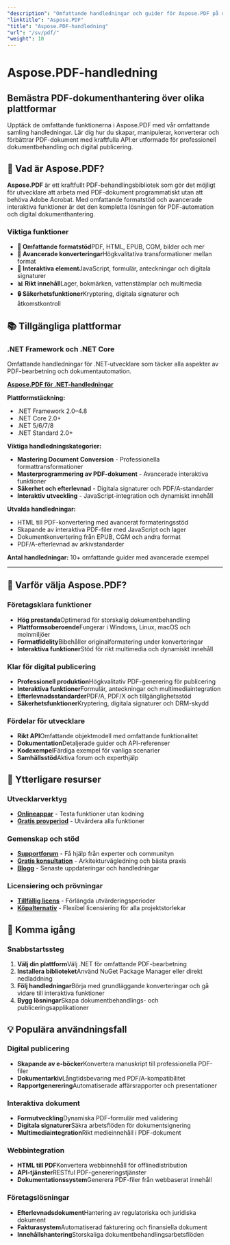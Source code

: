 ```yaml
---
"description": "Omfattande handledningar och guider för Aspose.PDF på olika plattformar. Bemästra skapande, manipulering, konvertering och interaktiva funktioner i PDF-dokument med vår omfattande samling handledningar."
"linktitle": "Aspose.PDF"
"title": "Aspose.PDF-handledning"
"url": "/sv/pdf/"
"weight": 10
---
```


# Aspose.PDF-handledning

## Bemästra PDF-dokumenthantering över olika plattformar

Upptäck de omfattande funktionerna i Aspose.PDF med vår omfattande samling handledningar. Lär dig hur du skapar, manipulerar, konverterar och förbättrar PDF-dokument med kraftfulla API:er utformade för professionell dokumentbehandling och digital publicering.

## 🚀 Vad är Aspose.PDF?

**Aspose.PDF** är ett kraftfullt PDF-behandlingsbibliotek som gör det möjligt för utvecklare att arbeta med PDF-dokument programmatiskt utan att behöva Adobe Acrobat. Med omfattande formatstöd och avancerade interaktiva funktioner är det den kompletta lösningen för PDF-automation och digital dokumenthantering.

### Viktiga funktioner
- **📄 Omfattande formatstöd**PDF, HTML, EPUB, CGM, bilder och mer
- **🔄 Avancerade konverteringar**Högkvalitativa transformationer mellan format
- **🎨 Interaktiva element**JavaScript, formulär, anteckningar och digitala signaturer
- **📊 Rikt innehåll**Lager, bokmärken, vattenstämplar och multimedia
- **🔒 Säkerhetsfunktioner**Kryptering, digitala signaturer och åtkomstkontroll

## 📚 Tillgängliga plattformar

### .NET Framework och .NET Core
Omfattande handledningar för .NET-utvecklare som täcker alla aspekter av PDF-bearbetning och dokumentautomation.

**[Aspose.PDF för .NET-handledningar](./net/)**

**Plattformstäckning:**
- .NET Framework 2.0–4.8
- .NET Core 2.0+
- .NET 5/6/7/8
- .NET Standard 2.0+

**Viktiga handledningskategorier:**
- **Mastering Document Conversion** - Professionella formattransformationer
- **Masterprogrammering av PDF-dokument** - Avancerade interaktiva funktioner
- **Säkerhet och efterlevnad** - Digitala signaturer och PDF/A-standarder
- **Interaktiv utveckling** - JavaScript-integration och dynamiskt innehåll

**Utvalda handledningar:**
- HTML till PDF-konvertering med avancerat formateringsstöd
- Skapande av interaktiva PDF-filer med JavaScript och lager
- Dokumentkonvertering från EPUB, CGM och andra format
- PDF/A-efterlevnad av arkivstandarder

**Antal handledningar:** 10+ omfattande guider med avancerade exempel

---

## 🎯 Varför välja Aspose.PDF?

### **Företagsklara funktioner**
- **Hög prestanda**Optimerad för storskalig dokumentbehandling
- **Plattformsoberoende**Fungerar i Windows, Linux, macOS och molnmiljöer
- **Formatfidelity**Bibehåller originalformatering under konverteringar
- **Interaktiva funktioner**Stöd för rikt multimedia och dynamiskt innehåll

### **Klar för digital publicering**
- **Professionell produktion**Högkvalitativ PDF-generering för publicering
- **Interaktiva funktioner**Formulär, anteckningar och multimediaintegration
- **Efterlevnadsstandarder**PDF/A, PDF/X och tillgänglighetsstöd
- **Säkerhetsfunktioner**Kryptering, digitala signaturer och DRM-skydd

### **Fördelar för utvecklare**
- **Rikt API**Omfattande objektmodell med omfattande funktionalitet
- **Dokumentation**Detaljerade guider och API-referenser
- **Kodexempel**Färdiga exempel för vanliga scenarier
- **Samhällsstöd**Aktiva forum och experthjälp

## 🔗 Ytterligare resurser

### **Utvecklarverktyg**
- **[Onlineappar](https://products.aspose.app/pdf/family)** - Testa funktioner utan kodning
- **[Gratis provperiod](https://releases.aspose.com/pdf/net/)** - Utvärdera alla funktioner

### **Gemenskap och stöd**
- **[Supportforum](https://forum.aspose.com/c/pdf/10)** - Få hjälp från experter och communityn
- **[Gratis konsultation](https://aspose.com/consulting)** - Arkitekturvägledning och bästa praxis
- **[Blogg](https://blog.aspose.com/category/pdf/)** - Senaste uppdateringar och handledningar

### **Licensiering och prövningar**
- **[Tillfällig licens](https://conholdate.com/temporary-license/)** - Förlängda utvärderingsperioder
- **[Köpalternativ](https://conholdate.com/purchase/)** - Flexibel licensiering för alla projektstorlekar

## 🚀 Komma igång

### Snabbstartssteg
1. **Välj din plattform**Välj .NET för omfattande PDF-bearbetning
2. **Installera biblioteket**Använd NuGet Package Manager eller direkt nedladdning
3. **Följ handledningar**Börja med grundläggande konverteringar och gå vidare till interaktiva funktioner
4. **Bygg lösningar**Skapa dokumentbehandlings- och publiceringsapplikationer

## 💡 Populära användningsfall

### **Digital publicering**
- **Skapande av e-böcker**Konvertera manuskript till professionella PDF-filer
- **Dokumentarkiv**Långtidsbevaring med PDF/A-kompatibilitet
- **Rapportgenerering**Automatiserade affärsrapporter och presentationer

### **Interaktiva dokument**
- **Formutveckling**Dynamiska PDF-formulär med validering
- **Digitala signaturer**Säkra arbetsflöden för dokumentsignering
- **Multimediaintegration**Rikt medieinnehåll i PDF-dokument

### **Webbintegration**
- **HTML till PDF**Konvertera webbinnehåll för offlinedistribution
- **API-tjänster**RESTful PDF-genereringstjänster
- **Dokumentationssystem**Generera PDF-filer från webbaserat innehåll

### **Företagslösningar**
- **Efterlevnadsdokument**Hantering av regulatoriska och juridiska dokument
- **Fakturasystem**Automatiserad fakturering och finansiella dokument
- **Innehållshantering**Storskaliga dokumentbehandlingsarbetsflöden